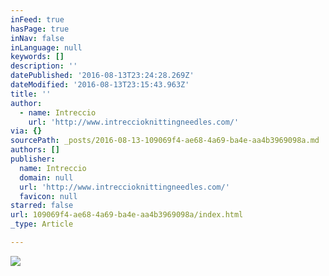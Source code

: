 ```yaml
---
inFeed: true
hasPage: true
inNav: false
inLanguage: null
keywords: []
description: ''
datePublished: '2016-08-13T23:24:28.269Z'
dateModified: '2016-08-13T23:15:43.963Z'
title: ''
author:
  - name: Intreccio
    url: 'http://www.intreccioknittingneedles.com/'
via: {}
sourcePath: _posts/2016-08-13-109069f4-ae68-4a69-ba4e-aa4b3969098a.md
authors: []
publisher:
  name: Intreccio
  domain: null
  url: 'http://www.intreccioknittingneedles.com/'
  favicon: null
starred: false
url: 109069f4-ae68-4a69-ba4e-aa4b3969098a/index.html
_type: Article

---
```

![](https://the-grid-user-content.s3-us-west-2.amazonaws.com/81edd67f-f1c7-4faa-843d-95312e95709b.jpg)